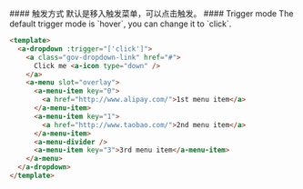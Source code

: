 <cn>
#### 触发方式
默认是移入触发菜单，可以点击触发。
</cn>

<us>
#### Trigger mode
The default trigger mode is `hover`, you can change it to `click`.
</us>

```html
<template>
  <a-dropdown :trigger="['click']">
    <a class="gov-dropdown-link" href="#">
      Click me <a-icon type="down" />
    </a>
    <a-menu slot="overlay">
      <a-menu-item key="0">
        <a href="http://www.alipay.com/">1st menu item</a>
      </a-menu-item>
      <a-menu-item key="1">
        <a href="http://www.taobao.com/">2nd menu item</a>
      </a-menu-item>
      <a-menu-divider />
      <a-menu-item key="3">3rd menu item</a-menu-item>
    </a-menu>
  </a-dropdown>
</template>
```
